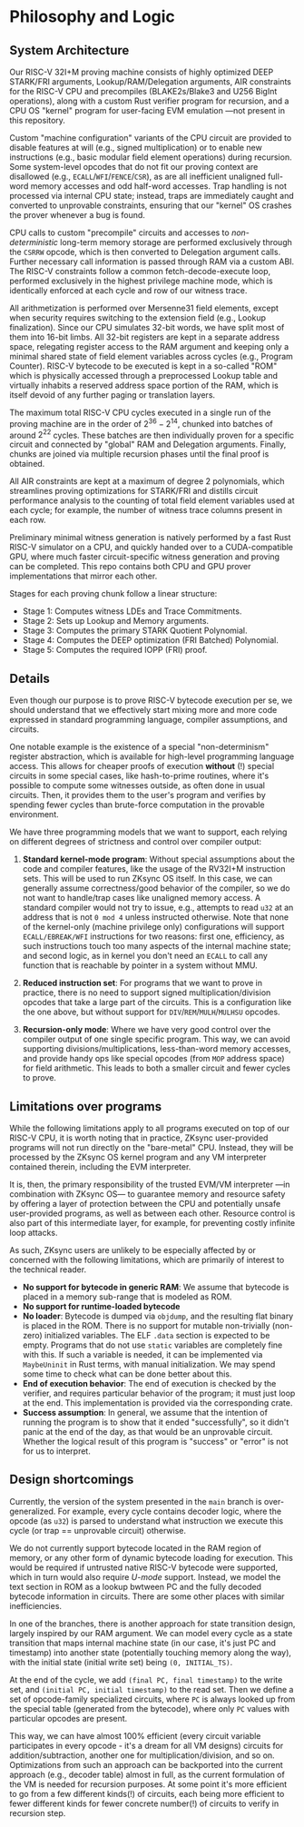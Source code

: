 # Philosophy and Logic

## System Architecture

Our RISC-V 32I+M proving machine consists of highly optimized DEEP STARK/FRI arguments, Lookup/RAM/Delegation arguments, AIR constraints for the RISC-V CPU and precompiles (BLAKE2s/Blake3 and U256 BigInt operations), along with a custom Rust verifier program for recursion, and a CPU OS "kernel" program for user-facing EVM emulation —not present in this repository. 

Custom "machine configuration" variants of the CPU circuit are provided to disable features at will (e.g., signed multiplication) or to enable new instructions (e.g., basic modular field element operations) during recursion. Some system-level opcodes that do not fit our proving context are disallowed (e.g., `ECALL`/`WFI`/`FENCE`/`CSR`), as are all inefficient unaligned full-word memory accesses and odd half-word accesses. Trap handling is not processed via internal CPU state; instead, traps are immediately caught and converted to unprovable constraints, ensuring that our "kernel" OS crashes the prover whenever a bug is found. 

CPU calls to custom "precompile" circuits and accesses to *non-deterministic* long-term memory storage are performed exclusively through the `CSRRW` opcode, which is then converted to Delegation argument calls. Further necessary call information is passed through RAM via a custom ABI. The RISC-V constraints follow a common fetch-decode-execute loop, performed exclusively in the highest privilege machine mode, which is identically enforced at each cycle and row of our witness trace. 

All arithmetization is performed over Mersenne31 field elements, except when security requires switching to the extension field (e.g., Lookup finalization). Since our CPU simulates 32-bit words, we have split most of them into 16-bit limbs. All 32-bit registers are kept in a separate address space, relegating register access to the RAM argument and keeping only a minimal shared state of field element variables across cycles (e.g., Program Counter). RISC-V bytecode to be executed is kept in a so-called "ROM" which is physically accessed through a preprocessed Lookup table and virtually inhabits a reserved address space portion of the RAM, which is itself devoid of any further paging or translation layers. 

The maximum total RISC-V CPU cycles executed in a single run of the proving machine are in the order of $2^{36} - 2^{14}$, chunked into batches of around $2^{22}$ cycles. These batches are then individually proven for a specific circuit and connected by "global" RAM and Delegation arguments. Finally, chunks are joined via multiple recursion phases until the final proof is obtained. 

All AIR constraints are kept at a maximum of degree 2 polynomials, which streamlines proving optimizations for STARK/FRI and distills circuit performance analysis to the counting of total field element variables used at each cycle; for example, the number of witness trace columns present in each row. 

Preliminary minimal witness generation is natively performed by a fast Rust RISC-V simulator on a CPU, and quickly handed over to a CUDA-compatible GPU, where much faster circuit-specific witness generation and proving can be completed. This repo contains both CPU and GPU prover implementations that mirror each other. 

Stages for each proving chunk follow a linear structure: 
- Stage 1: Computes witness LDEs and Trace Commitments.
- Stage 2: Sets up Lookup and Memory arguments. 
- Stage 3: Computes the primary STARK Quotient Polynomial.
- Stage 4: Computes the DEEP optimization (FRI Batched) Polynomial.
- Stage 5: Computes the required IOPP (FRI) proof.

## Details

Even though our purpose is to prove RISC-V bytecode execution per se, we should understand that we effectively start mixing more and more code expressed in standard programming language, compiler assumptions, and circuits. 

One notable example is the existence of a special "non-determinism" register abstraction, which is available for high-level programming language access. This allows for cheaper proofs of execution **without** (!) special circuits in some special cases, like hash-to-prime routines, where it's possible to compute some witnesses outside, as often done in usual circuits. Then, it provides them to the user's program and verifies by spending fewer cycles than brute-force computation in the provable environment.

We have three programming models that we want to support, each relying on different degrees of strictness and control over compiler output:

1. **Standard kernel-mode program**: Without special assumptions about the code and compiler features, like the usage of the RV32I+M instruction sets. This will be used to run ZKsync OS itself. In this case, we can generally assume correctness/good behavior of the compiler, so we do not want to handle/trap cases like unaligned memory access. A standard compiler would not try to issue, e.g., attempts to read `u32` at an address that is not `0 mod 4` unless instructed otherwise. Note that none of the kernel-only (machine privilege only) configurations will support `ECALL/EBREAK/WFI` instructions for two reasons: first one, efficiency, as such instructions touch too many aspects of the internal machine state; and second logic, as in kernel you don't need an `ECALL` to call any function that is reachable by pointer in a system without MMU.

2. **Reduced instruction set**: For programs that we want to prove in practice, there is no need to support signed multiplication/division opcodes that take a large part of the circuits. This is a configuration like the one above, but without support for `DIV`/`REM`/`MULH`/`MULHSU` opcodes.

3. **Recursion-only mode**: Where we have very good control over the compiler output of one single specific program. This way, we can avoid supporting divisions/multiplications, less-than-word memory accesses, and provide handy ops like special opcodes (from `MOP` address space) for field arithmetic. This leads to both a smaller circuit and fewer cycles to prove.

## Limitations over programs

While the following limitations apply to all programs executed on top of our RISC-V CPU, it is worth noting that in practice, ZKsync user-provided programs will not run directly on the "bare-metal" CPU. Instead, they will be processed by the ZKsync OS kernel program and any VM interpreter contained therein, including the EVM interpreter. 

It is, then, the primary responsibility of the trusted EVM/VM interpreter —in combination with ZKsync OS— to guarantee memory and resource safety by offering a layer of protection between the CPU and potentially unsafe user-provided programs, as well as between each other. Resource control is also part of this intermediate layer, for example, for preventing costly infinite loop attacks.

As such, ZKsync users are unlikely to be especially affected by or concerned with the following limitations, which are primarily of interest to the technical reader.

- **No support for bytecode in generic RAM**: We assume that bytecode is placed in a memory sub-range that is modeled as ROM.
- **No support for runtime-loaded bytecode**
- **No loader**: Bytecode is dumped via `objdump`, and the resulting flat binary is placed in the ROM. There is no support for mutable non-trivially (non-zero) initialized variables. The ELF `.data` section is expected to be empty. Programs that do not use `static` variables are completely fine with this. If such a variable is needed, it can be implemented via `MaybeUninit` in Rust terms, with manual initialization. We may spend some time to check what can be done better about this.
- **End of execution behavior**: The end of execution is checked by the verifier, and requires particular behavior of the program; it must just loop at the end. This implementation is provided via the corresponding crate.
- **Success assumption**: In general, we assume that the intention of running the program is to show that it ended "successfully", so it didn't panic at the end of the day, as that would be an unprovable circuit. Whether the logical result of this program is "success" or "error" is not for us to interpret.

## Design shortcomings

Currently, the version of the system presented in the `main` branch is over-generalized. For example, every cycle contains decoder logic, where the opcode (as `u32`) is parsed to understand what instruction we execute this cycle (or trap == unprovable circuit) otherwise. 

We do not currently support bytecode located in the RAM region of memory, or any other form of dynamic bytecode loading for execution. This would be required if untrusted native RISC-V bytecode were supported, which in turn would also require *U-mode* support. Instead, we model the text section in ROM as a lookup bwtween PC and the fully decoded bytecode information in circuits. There are some other places with similar inefficiencies.

In one of the branches, there is another approach for state transition design, largely inspired by our RAM argument. We can model every cycle as a state transition that maps internal machine state (in our case, it's just PC and timestamp) into another state (potentially touching memory along the way), with the initial state (initial write set) being `(0, INITIAL_TS)`. 

At the end of the cycle, we add `(final PC, final timestamp)` to the write set, and `(initial PC, initial timestamp)` to the read set. Then we define a set of opcode-family specialized circuits, where `PC` is always looked up from the special table (generated from the bytecode), where only `PC` values with particular opcodes are present. 

This way, we can have almost 100% efficient (every circuit variable participates in every opcode - it's a dream for all VM designs) circuits for addition/subtraction, another one for multiplication/division, and so on. Optimizations from such an approach can be backported into the current approach (e.g., decoder table) almost in full, as the current formulation of the VM is needed for recursion purposes. At some point it's more efficient to go from a few different kinds(!) of circuits, each being more efficient to fewer different kinds for fewer concrete number(!) of circuits to verify in recursion step.
